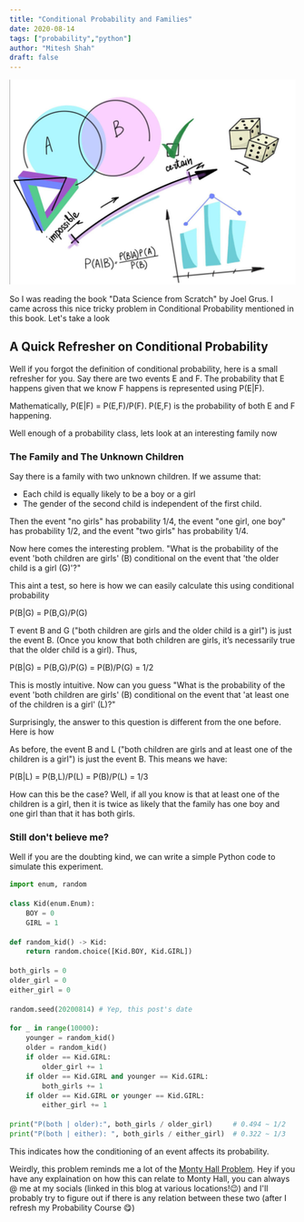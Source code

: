 ```yaml
---
title: "Conditional Probability and Families"
date: 2020-08-14
tags: ["probability","python"]
author: "Mitesh Shah"
draft: false
---
```

![Hero Image](hero.png)

So I was reading the book "Data Science from Scratch" by Joel Grus. I came across this nice tricky problem in Conditional Probability mentioned in this book. Let's take a look

## A Quick Refresher on Conditional Probability

Well if you forgot the definition of conditional probability, here is a small refresher for you. Say there are two events E and F. The probability that E happens given that we know F happens is represented using P(E|F).

Mathematically, P(E|F) = P(E,F)/P(F). P(E,F) is the probability of both E and F happening.

Well enough of a probability class, lets look at an interesting family now

### The Family and The Unknown Children

Say there is a family with two unknown children. If we assume that:
* Each child is equally likely to be a boy or a girl
* The gender of the second child is independent of the first child.

Then the event "no girls" has probability 1/4, the event "one girl, one boy" has probability 1/2, and the event "two girls" has probability 1/4.

Now here comes the interesting problem. "What is the probability of the event 'both children are girls' (B) conditional on the event that 'the older child is a girl (G)'?"

This aint a test, so here is how we can easily calculate this using conditional probability

P(B|G) = P(B,G)/P(G)

T event B and G ("both children are girls and the older child is a girl") is just the event B. (Once you know that both children are girls, it’s necessarily true that the older child is a girl). Thus,

P(B|G) = P(B,G)/P(G) = P(B)/P(G) = 1/2

This is mostly intuitive. Now can you guess "What is the probability of the event 'both children are girls' (B) conditional on the event that 'at least one of the children is a girl' (L)?"

Surprisingly, the answer to this question is different from the one before. Here is how

As before, the event B and L ("both children are girls and at least one of the children is a girl") is just the event B. This means we have:

P(B|L) = P(B,L)/P(L) = P(B)/P(L) = 1/3

How can this be the case? Well, if all you know is that at least one of the children is a girl, then it is twice as likely that the family has one boy and one girl than that it has both girls.

### Still don't believe me?

Well if you are the doubting kind, we can write a simple Python code to simulate this experiment.

```python
import enum, random

class Kid(enum.Enum):
    BOY = 0
    GIRL = 1

def random_kid() -> Kid:
    return random.choice([Kid.BOY, Kid.GIRL])

both_girls = 0
older_girl = 0
either_girl = 0

random.seed(20200814) # Yep, this post's date

for _ in range(10000):
    younger = random_kid()
    older = random_kid()
    if older == Kid.GIRL:
        older_girl += 1
    if older == Kid.GIRL and younger == Kid.GIRL:
        both_girls += 1
    if older == Kid.GIRL or younger == Kid.GIRL:
        either_girl += 1

print("P(both | older):", both_girls / older_girl)     # 0.494 ~ 1/2
print("P(both | either): ", both_girls / either_girl)  # 0.322 ~ 1/3
```

This indicates how the conditioning of an event affects its probability.

Weirdly, this problem reminds me a lot of the [Monty Hall Problem](https://en.wikipedia.org/wiki/Monty_Hall_problem). Hey if you have any explaination on how this can relate to Monty Hall, you can always @ me at my socials (linked in this blog at various locations!😉) and I'll probably try to figure out if there is any relation between these two (after I refresh my Probability Course 😋)
